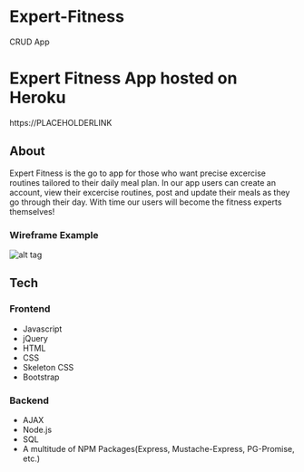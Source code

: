 # Expert-Fitness
CRUD App


# Expert Fitness App hosted on Heroku

https://PLACEHOLDERLINK

## About

Expert Fitness is the go to app for those who want precise excercise routines tailored to their daily meal plan. In our app users can create an account, view their excercise routines, post and update their meals as they go through their day. With time our users will become the fitness experts themselves! 

### Wireframe Example

![alt tag](http://i.imgur.com/pIVBlQOl.jpg)


## Tech

### Frontend
* Javascript
* jQuery
* HTML
* CSS
* Skeleton CSS
* Bootstrap

### Backend
* AJAX
* Node.js
* SQL
* A multitude of NPM Packages(Express, Mustache-Express, PG-Promise, etc.)

